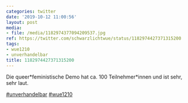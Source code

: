 ```yaml
---
categories: twitter
date: '2019-10-12 11:00:56'
layout: post
media:
- file: /media/1182974377094209537.jpg
ref: https://twitter.com/schwarzlichtwue/status/1182974427371315200
tags:
- wue1210
- unverhandelbar
title: 1182974427371315200
---
```

Die queer\*feministische Demo hat ca. 100 Teilnehmer\*innen und ist sehr, sehr laut.

[#unverhandelbar](/t/unverhandelbar) [#wue1210](/t/wue1210) 